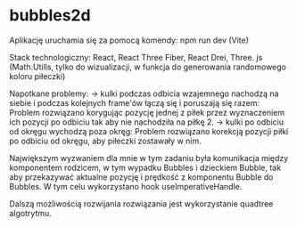 # bubbles2d

Aplikację uruchamia się za pomocą komendy: npm run dev (Vite) 

Stack technologiczny: 
React,
React Three Fiber,
React Drei,
Three. js (Math.Utills, tylko do wizualizacji, w funkcja do generowania randomowego koloru piłeczki)


Napotkane problemy: 
-> kulki podczas odbicia wzajemnego nachodzą na siebie i podczas kolejnych frame'ów łączą się i poruszają się razem: Problem rozwiązano korygując pozycję jednej z piłek przez wyznaczeniem ich pozycji po odbiciu tak aby nie nachodziła na piłkę 2.
-> kulki po odbiciu od okręgu wychodzą poza okręg: Problem rozwiązano korekcją pozycji piłki po odbiciu od okręgu, aby piłeczki zostawały w nim.

Największym wyzwaniem dla mnie w tym zadaniu była komunikacja między komponentem rodzicem, w tym wypadku Bubbles i dzieckiem Bubble, tak aby przekazywać aktualne pozycję i prędkość z komponentu Bubble do Bubbles.
W tym celu wykorzystano hook useImperativeHandle. 

Dalszą możliwością rozwijania rozwiązania jest wykorzystanie quadtree algotrytmu.
